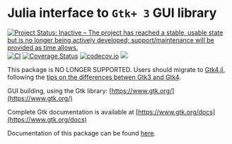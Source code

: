 # Julia interface to `Gtk+ 3` GUI library

[![Project Status: Inactive – The project has reached a stable, usable state but is no longer being actively developed; support/maintenance will be provided as time allows.](https://www.repostatus.org/badges/latest/inactive.svg)](https://www.repostatus.org/#inactive)
[![CI](https://github.com/JuliaGraphics/Gtk.jl/workflows/CI/badge.svg)](https://github.com/JuliaGraphics/Gtk.jl/actions?query=workflow%3ACI)
[![Coverage Status](https://coveralls.io/repos/JuliaGraphics/Gtk.jl/badge.svg)](https://coveralls.io/r/JuliaGraphics/Gtk.jl)
[![codecov.io](https://codecov.io/github/JuliaGraphics/Gtk.jl/coverage.svg?branch=master)](https://codecov.io/github/JuliaGraphics/Gtk.jl?branch=master)
[![](https://img.shields.io/badge/docs-latest-blue.svg)](https://juliagraphics.github.io/Gtk.jl/latest)

This package is NO LONGER SUPPORTED.
Users should migrate to
[Gtk4.jl](https://github.com/JuliaGtk/Gtk4.jl),
following the
[tips on the differences betwen Gtk3 and Gtk4](https://juliagtk.github.io/Gtk4.jl/dev/diff3to4).

GUI building, using the Gtk library: [https://www.gtk.org/](https://www.gtk.org/)

Complete Gtk documentation is available at [https://www.gtk.org/docs](https://www.gtk.org/docs)

Documentation of this package can be found
[here](https://juliagraphics.github.io/Gtk.jl/latest/).
